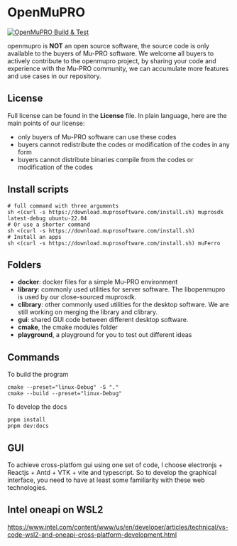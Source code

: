 # OpenMuPRO

[![OpenMuPRO Build & Test](https://github.com/muprosoftware/openmupro/actions/workflows/build_test.yml/badge.svg)](https://github.com/muprosoftware/openmupro/actions/workflows/build_test.yml)

openmupro is **NOT** an open source software, the source code is only available to the buyers of Mu-PRO software. We welcome all buyers to actively contribute to the openmupro project, by sharing your code and experience with the Mu-PRO community, we can accumulate more features and use cases in our repository.

## License
Full license can be found in the **License** file. In plain language, here are the main points of our license:
- only buyers of Mu-PRO software can use these codes
- buyers cannot redistribute the codes or modification of the codes in any form
- buyers cannot distribute binaries compile from the codes or modification of the codes

## Install scripts
```
# full command with three arguments
sh <(curl -s https://download.muprosoftware.com/install.sh) muprosdk latest-debug ubuntu-22.04
# Or use a shorter command
sh <(curl -s https://download.muprosoftware.com/install.sh) 
# Install an apps
sh <(curl -s https://download.muprosoftware.com/install.sh) muFerro
```

## Folders
- **docker**: docker files for a simple Mu-PRO environment
- **library**: commonly used utilities for server software. The libopenmupro is used by our close-sourced muprosdk.
- **clibrary**: other commonly used utilities for the desktop software. We are still working on merging the library and clibrary.
- **gui**: shared GUI code between different desktop software.
- **cmake**, the cmake modules folder
- **playground**, a playground for you to test out different ideas

## Commands

To build the program
```
cmake --preset="linux-Debug" -S "."
cmake --build --preset="linux-Debug"
```

To develop the docs
```
pnpm install
pnpm dev:docs
```


## GUI

To achieve cross-platfom gui using one set of code, I choose electronjs + Reactjs + Antd + VTK + vite and typescript. So to develop the graphical interface, you need to have at least some familiarity with these web technologies.

## Intel oneapi on WSL2

https://www.intel.com/content/www/us/en/developer/articles/technical/vs-code-wsl2-and-oneapi-cross-platform-development.html
